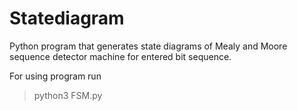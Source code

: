 # Statediagram
Python program that generates state diagrams of Mealy and Moore sequence detector machine for entered bit sequence.

For using program run 
>python3 FSM.py

